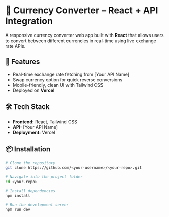 # 💱 Currency Converter – React + API Integration

A responsive currency converter web app built with **React** that allows users to convert between different currencies in real-time using live exchange rate APIs.

## 🚀 Features
- Real-time exchange rate fetching from [Your API Name]
- Swap currency option for quick reverse conversions
- Mobile-friendly, clean UI with Tailwind CSS
- Deployed on **Vercel**

## 🛠 Tech Stack
- **Frontend:** React, Tailwind CSS
- **API:** [Your API Name]
- **Deployment:** Vercel

## 📦 Installation
```bash
# Clone the repository
git clone https://github.com/<your-username>/<your-repo>.git

# Navigate into the project folder
cd <your-repo>

# Install dependencies
npm install

# Run the development server
npm run dev
